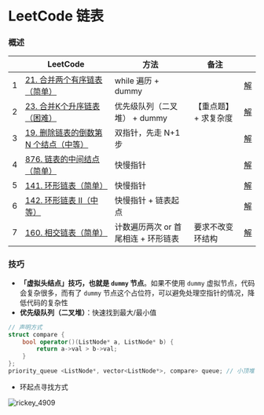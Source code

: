# LeetCode 链表



### 概述

|      | LeetCode                                                     | 方法                                | 备注                 |                                                              |
| ---- | ------------------------------------------------------------ | ----------------------------------- | -------------------- | ------------------------------------------------------------ |
| 1    | [21. 合并两个有序链表（简单）](https://leetcode-cn.com/problems/merge-two-sorted-lists/) | while 遍历 + dummy                  |                      | [解](https://github.com/RickeyBoy/LeetCodeGists/blob/master/code/21MergeTwoSortedLists.md) |
| 2    | [23. 合并K个升序链表（困难）](https://leetcode-cn.com/problems/merge-k-sorted-lists/) | 优先级队列（二叉堆） + dummy        | 【重点题】+ 求复杂度 | [解](https://github.com/RickeyBoy/LeetCodeGists/blob/master/code/23MergekSortedLists.md) |
| 3    | [19. 删除链表的倒数第 N 个结点（中等）](https://leetcode-cn.com/problems/remove-nth-node-from-end-of-list/) | 双指针，先走 N+1 步                 |                      | [解](https://github.com/RickeyBoy/LeetCodeGists/blob/master/code/19RemoveNthNodeFromEndofList.md) |
| 4    | [876. 链表的中间结点（简单）](https://leetcode-cn.com/problems/middle-of-the-linked-list/) | 快慢指针                            |                      | [解](https://github.com/RickeyBoy/LeetCodeGists/blob/master/code/876MiddleoftheLinkedList.md) |
| 5    | [141. 环形链表（简单）](https://leetcode-cn.com/problems/linked-list-cycle/) | 快慢指针                            |                      | [解](https://github.com/RickeyBoy/LeetCodeGists/blob/master/code/141LinkedListCycle.md) |
| 6    | [142. 环形链表 II（中等）](https://leetcode-cn.com/problems/linked-list-cycle-ii/) | 快慢指针 + 链表起点                 |                      | [解](https://github.com/RickeyBoy/LeetCodeGists/blob/master/code/142LinkedListCycleII.md) |
| 7    | [160. 相交链表（简单）](https://leetcode-cn.com/problems/intersection-of-two-linked-lists/) | 计数遍历两次 or 首尾相连 + 环形链表 | 要求不改变环结构     | [解](https://github.com/RickeyBoy/LeetCodeGists/blob/master/code/160IntersectionofTwoLinkedLists.md) |

### 技巧

- **「虚拟头结点」技巧，也就是 `dummy` 节点**。如果不使用 `dummy` 虚拟节点，代码会复杂很多，而有了 `dummy` 节点这个占位符，可以避免处理空指针的情况，降低代码的复杂性
- **优先级队列（二叉堆）**：快速找到最大/最小值

```cpp
// 声明方式
struct compare {
	bool operator()(ListNode* a, ListNode* b) {
		return a->val > b->val;
	}
};
priority_queue <ListNode*, vector<ListNode*>, compare> queue; // 小顶堆
```

- 环起点寻找方式

![rickey_4909](/Users/rickey/Desktop/Swift/LeetCodeGists/images/rickey_4909.png)



